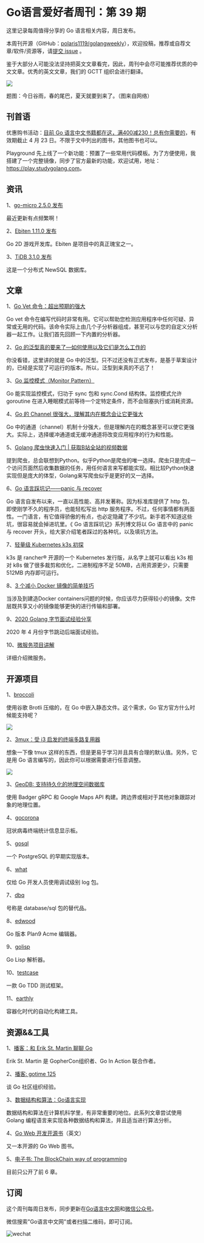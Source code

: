 # Go语言爱好者周刊：第 39 期

这里记录每周值得分享的 Go 语言相关内容，周日发布。

本周刊开源（GitHub：[polaris1119/golangweekly](https://github.com/polaris1119/golangweekly)），欢迎投稿，推荐或自荐文章/软件/资源等，请[提交 issue](https://github.com/polaris1119/golangweekly/issues) 。

鉴于大部分人可能没法坚持把英文文章看完，因此，周刊中会尽可能推荐优质的中文文章。优秀的英文文章，我们的 GCTT 组织会进行翻译。

![](imgs/issue039/guyu.png)

题图：今日谷雨，春的尾巴，夏天就要到来了。（图来自网络）

## 刊首语

优惠购书活动：[目前 Go 语言中文书籍都在这，满400减230！总有你需要的](https://mp.weixin.qq.com/s/vYdO1PIKmWmA4NFF3hvnnQ)，有效期截止 4 月 23 日。不限于文中列出的图书，其他图书也可以。

Playground 先上线了一个新功能：预置了一些常用代码模板。为了方便使用，我搭建了一个完整镜像，同步了官方最新的功能，欢迎试用，地址：<https://play.studygolang.com>。

## 资讯

1、[go-micro 2.5.0 发布](https://github.com/micro/go-micro/releases/tag/v2.5.0)

最近更新有点频繁啊！

2、[Ebiten 1.11.0 发布](https://ebiten.org/blog/v1.11.0.html)

Go 2D 游戏开发库。Ebiten 是项目中的真正瑰宝之一。

3、[TiDB 3.1.0 发布](https://www.oschina.net/news/114972/tidb-3-1-0-released)

这是一个分布式 NewSQL 数据库。

## 文章

1、[Go Vet 命令：超出预期的强大](https://mp.weixin.qq.com/s/EPfsrWxPWIO8OpbNncugbw)

Go vet 命令在编写代码时非常有用。它可以帮助您检测应用程序中任何可疑、异常或无用的代码。该命令实际上由几个子分析器组成，甚至可以与您的自定义分析器一起工作。让我们首先回顾一下内置的分析器。

2、[Go 的泛型真的要来了—如何使用以及它们是怎么工作的](https://mp.weixin.qq.com/s/_2O7QF8fvTKFL5Zvo8lb5w)

你没看错，这里讲的就是 Go 中的泛型。只不过还没有正式发布，是基于草案设计的，已经是实现了可运行的版本。所以，泛型到来真的不远了！

3、[Go 监控模式（Monitor Pattern）](https://mp.weixin.qq.com/s/IBzOPxNI6Z7MlnQXA9EXmA)

Go 能实现监控模式，归功于 sync 包和 sync.Cond 结构体。监控模式允许 goroutine 在进入睡眠模式前等待一个定特定条件，而不会阻塞执行或消耗资源。

4、[Go 的 Channel 很强大，理解其内在概念会让它更强大](https://mp.weixin.qq.com/s/QYY4Z6umM5wn7U5Idwb8PA)

Go 中的通道（channel）机制十分强大，但是理解内在的概念甚至可以使它更强大。实际上，选择缓冲通道或无缓冲通道将改变应用程序的行为和性能。

5、[Golang 爬虫快速入门 | 获取B站全站的视频数据](https://imagician.net/archives/92/)

提到爬虫，总会联想到Python。似乎Python是爬虫的唯一选择。爬虫只是完成一个访问页面然后收集数据的任务，用任何语言来写都能实现。相比较Python快速实现但是庞大的体型，Golang来写爬虫似乎是更好的又一选择。

6、[Go 语言踩坑记——panic 与 recover](https://juejin.im/post/5e97263c6fb9a03c97754ab7)

Go 语言自发布以来，一直以高性能、高并发著称。因为标准库提供了 http 包，即使刚学不久的程序员，也能轻松写出 http 服务程序。不过，任何事情都有两面性。一门语言，有它值得骄傲的有点，也必定隐藏了不少坑。新手若不知道这些坑，很容易就会掉进坑里。《 Go 语言踩坑记》系列博文将以 Go 语言中的 panic 与 recover 开头，给大家介绍笔者踩过的各种坑，以及填坑方法。

7、[轻量级 Kubernetes k3s 初探](https://www.infoq.cn/article/0c7viUfLrxOZeh7qlRBT)

k3s 是 rancher® 开源的一个 Kubernetes 发行版，从名字上就可以看出 k3s 相对 k8s 做了很多裁剪和优化，二进制程序不足 50MB，占用资源更少，只需要 512MB 内存即可运行。

8、[3 个减小 Docker 镜像的简单技巧](https://mp.weixin.qq.com/s/UCm27by8Ro7NzFflsPISCQ)

当涉及到建造Docker containers问题的时候，你应该尽力获得较小的镜像。文件层既共享又小的镜像能够更快的进行传输和部署。

9、[2020 Golang 字节面试经验分享](https://studygolang.com/articles/28066)

2020 年 4 月份字节跳动后端面试经验。

10、[微服务项目讲解](https://studygolang.com/articles/28074)

详细介绍微服务。

## 开源项目

1、[broccoli](https://github.com/aletheia-icu/broccoli)

使用谷歌 Brotli 压缩的，在 Go 中嵌入静态文件。这个需求，Go 官方官方什么时候能支持呢？

![](imgs/issue039/broccoli.png)

2、[3mux：受 i3 启发的终端多路复用器](https://github.com/aaronjanse/3mux)

想象一下像 tmux 这样的东西，但是更易于学习并且具有合理的默认值。另外，它是用 Go 语言编写的，因此你可以根据需要进行任意调整。

![](imgs/issue039/3mux.gif)

3、[GeoDB: 支持持久化的地理空间数据库](https://github.com/autom8ter/geodb)

使用 Badger gRPC 和 Google Maps API 构建。跨边界或相对于其他对象跟踪对象的地理位置。

4、[gocorona](https://github.com/ayoisaiah/gocorona)

冠状病毒终端统计信息显示板。

5、[gosql](https://github.com/eatonphil/gosql)

一个 PostgreSQL 的早期实现版本。

6、[what](https://appliedgo.net/what/)

仅给 Go 开发人员使用调试级别 log 包。

7、[dbq](https://github.com/rocketlaunchr/dbq)

号称是 database/sql 包的替代品。

8、[edwood](https://github.com/rjkroege/edwood)

Go 版本 Plan9 Acme 编辑器。

9、[golisp](https://github.com/mattn/golisp)

Go Lisp 解析器。

10、[testcase](https://github.com/adamluzsi/testcase)

一款 Go TDD 测试框架。

11、[earthly](https://github.com/vladaionescu/earthly)

容器化时代的自动化构建工具。

## 资源&&工具 

1、[播客：和 Erik St. Martin 聊聊 Go](https://6figuredev.com/podcast/episode-139-talking-go-with-erik-st-martin/)

Erik St. Martin 是 GopherCon组织者、Go In Action 联合作者。

2、[播客: gotime 125](https://changelog.com/gotime/125)

谈 Go 社区组织经验。

3、[数据结构和算法：Go语言实现](https://goa.lenggirl.com/)

数据结构和算法在计算机科学里，有非常重要的地位。此系列文章尝试使用 Golang 编程语言来实现各种数据结构和算法，并且适当进行算法分析。

4、[Go Web 开发开源书](https://thewhitetulip.gitbooks.io/webapp-with-golang-anti-textbook/content/)（英文）

又一本开源的 Go Web 图书。

5、[电子书: The BlockChain way of programming](https://web3coach-public.s3.eu-central-1.amazonaws.com/the-blockchain-way-of-programming-newsletter-version.pdf)

目前只公开了前 6 章。

## 订阅

这个周刊每周日发布，同步更新在[Go语言中文网](https://studygolang.com/go/weekly)和[微信公众号](https://weixin.sogou.com/weixin?query=Go%E8%AF%AD%E8%A8%80%E4%B8%AD%E6%96%87%E7%BD%91)。

微信搜索"Go语言中文网"或者扫描二维码，即可订阅。

![wechat](imgs/wechat.png)
